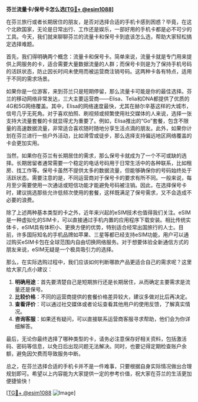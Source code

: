 **芬兰流量卡/保号卡怎么选[[TG💪+ @esim1088](https://t.me/s/esim1088)]**

在芬兰旅行或者长期居住的朋友，是否对选择合适的手机卡感到困惑？毕竟，在这个北欧国家，无论是日常出行、工作还是娱乐，一部好用的手机卡都是必不可少的工具。今天，我们就来聊聊芬兰的流量卡和保号卡到底该怎么选，帮助大家轻松搞定选择难题。

首先，我们得明确两个概念：流量卡和保号卡。简单来说，流量卡就是专门用来提供上网服务的卡，适合需要大量数据流量的人群；而保号卡则是为了保持手机号码的活跃状态，防止因长时间未使用而被运营商注销号码。这两种卡各有特点，适用于不同的需求场景。

如果你是一位游客，来到芬兰只是短期停留，那么流量卡可能是你的最佳选择。芬兰的移动网络非常发达，三大主要运营商——Elisa、Telia和DNA都提供了优质的4G和5G网络覆盖。其中，Elisa的网络速度最快，尤其在赫尔辛基这样的大城市，信号几乎无死角。对于喜欢拍照、刷视频或频繁使用社交媒体的人来说，选择一张支持大流量套餐的卡就显得尤为重要了。例如，Elisa推出的“Go”套餐，包含不限量的高速数据流量，非常适合喜欢随时随地分享生活点滴的朋友。此外，如果你计划在芬兰进行一些户外活动，比如滑雪或徒步，那么选择支持偏远地区网络覆盖的卡会更加实用。

当然，如果你在芬兰有长期居住的需求，那么保号卡就成为了一个不可或缺的选择。长期居留者通常需要一个稳定的电话号码用于日常生活中的各种联系，比如租房、找工作等。保号卡虽然不提供太多的数据流量，但能够确保你的号码始终处于活跃状态。需要注意的是，不同运营商对于保号卡的要求有所不同。一般来说，每月至少需要使用一次通话或短信功能才能避免号码被注销。因此，在选择保号卡时，建议挑选那些允许低频次使用的套餐，这样既满足了保号需求，又不会造成不必要的浪费。

除了上述两种基本类型的卡之外，近年来兴起的eSIM技术也值得我们关注。eSIM是一种虚拟化的SIM卡，可以直接通过手机内置的应用程序下载安装。相比传统实体卡，eSIM具有体积小、更换方便的优势，特别适合经常出国旅行的人士。目前，许多国际知名的手机品牌如苹果、三星等都已经支持eSIM功能，用户可以通过购买eSIM卡包在全球范围内自由切换网络服务。对于想要体验全新通信方式的朋友来说，eSIM无疑是一个极具吸引力的选择。

那么，在实际选购过程中，我们应该如何判断哪款产品更适合自己的需求呢？这里给大家几点小建议：

1. **明确用途**：首先要清楚自己是短期旅行还是长期居住，从而确定主要需求是流量还是保号。
2. **比较价格**：不同的运营商提供的套餐价格差异较大，建议多做对比后再决定。
3. **查看评价**：可以通过社交媒体或者论坛查看其他用户的使用反馈，了解真实情况。
4. **咨询客服**：如果还有疑问，可以直接联系运营商客服寻求帮助，他们会为你详细解答。

最后，无论你最终选择了哪种类型的卡，请务必注意保存好相关资料，包括激活码、密码等信息，以免日后出现问题无法解决。同时，也要记得定期检查账户余额，避免因欠费而导致服务中断。

总之，在芬兰选择合适的手机卡并不是一件难事，只要根据自身实际情况做出合理规划即可。希望以上内容能为大家提供一定的参考价值，祝大家在芬兰的生活更加便捷愉快！

[[TG💪+ @esim1088](https://t.me/s/esim1088) ![Image](https://i.postimg.cc/4NQfJmqS/Snipaste-2025-05-13-00-14-12.png)]